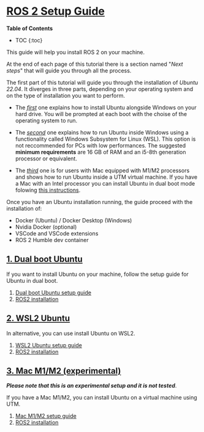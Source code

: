 # [ROS 2 Setup Guide](#ros-2-setup-guide)

__Table of Contents__
* TOC
{:toc}

This guide will help you install ROS 2 on your machine. 

At the end of each page of this tutorial there is a section named "_Next steps_" that will guide you through all the process.

The first part of this tutorial will guide you through the installation of _Ubuntu 22.04_. It diverges in three parts, depending on your operating system and on the type of installation you want to perform.

- The [_first_](#1-dual-boot-ubuntu) one explains how to install Ubuntu alongside Windows on your hard drive. You will be prompted at each boot with the choise of the operating system to run.

- The [_second_](#2-wsl2-ubuntu) one explains how to run Ubuntu inside Windows using a functionality called Windows Subsystem for Linux (WSL). This option is not reccommended for PCs with low performances. The suggested __minimum requirements__ are 16 GB of RAM and an i5-8th generation processor or equivalent.

- The [_third_](#3-mac-m1m2-experimental) one is for users with Mac equipped with M1/M2 processors and shows how to run Ubuntu inside a UTM virtual machine. If you have a Mac with an Intel processor you can install Ubuntu in dual boot mode folowing [this instructions](https://www.youtube.com/watch?v=KIgxEEzT9ek&ab_channel=KskRoyal).

Once you have an Ubuntu installation running, the guide proceed with the installation of:

- Docker (Ubuntu) / Docker Desktop (Windows)
- Nvidia Docker (optional)
- VSCode and VSCode extensions
- ROS 2 Humble dev container

## [1. Dual boot Ubuntu](#1-dual-boot-ubuntu)

If you want to install Ubuntu on your machine, follow the setup guide for Ubuntu in dual boot.

1. [Dual boot Ubuntu setup guide](./dual_boot/dual_boot_guide.md)
1. [ROS2 installation](./dual_boot/ros2_installation.md)
<!-- 1. [Docker installation](./dual_boot/docker_installation.md)
1. [Nvidia Docker installation](./dual_boot/nvidia_docker.md) (optional)
1. [VSCode installation and extensions](./dual_boot/vscode_docker.md)
1. [ROS 2 Humble dev container](./dual_boot/ros2_dev_container.md) -->

## [2. WSL2 Ubuntu](#2-wsl2-ubuntu)

In alternative, you can use install Ubuntu on WSL2.

1. [WSL2 Ubuntu setup guide](./wsl2/wsl2_setup_guide.md)
1. [ROS2 installation](./wsl2/ros2_installation.md)

<!-- 1. [Docker Desktop installation](./wsl2/docker_installation.md)
1. [VSCode installation and extensions](./wsl2/vscode_docker.md)
1. [ROS 2 Humble dev container](./wsl2/ros2_dev_container.md) -->

## [3. Mac M1/M2 (experimental)](#3-mac-m1m2-experimental)

***Please note that this is an experimental setup and it is not tested***.

If you have a Mac M1/M2, you can install Ubuntu on a virtual machine using UTM.

1. [Mac M1/M2 setup guide](./mac_m1/setup_guide.md)
1. [ROS2 installation](./mac_m1/ros2_installation.md)
<!-- 1. [Docker installation](./mac_m1/docker_installation.md)
1. [VSCode installation and extensions](./mac_m1/vscode_docker.md)
1. [ROS 2 Humble dev container](./mac_m1/ros2_dev_container.md) -->
